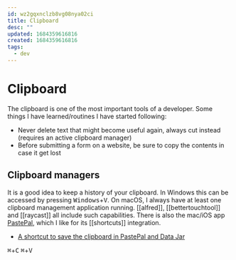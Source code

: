 ```yaml
---
id: wz2gqxnclzb8vg08nya02ci
title: Clipboard
desc: ""
updated: 1684359616816
created: 1684359616816
tags:
  - dev
---
```

# Clipboard 

The clipboard is one of the most important tools of a developer. Some things I have learned/routines I have started following:

- Never delete text that might become useful again, always cut instead (requires an active clipboard manager)
- Before submitting a form on a website, be sure to copy the contents in case it get lost

## Clipboard managers

It is a good idea to keep a history of your clipboard. In Windows this can be accessed by pressing <kbd>Windows</kbd>+<kbd>V</kbd>.
On macOS, I always have at least one clipboard management application running. [[alfred]], [[bettertouchtool]] and [[raycast]] all include such capabilities. There is also the mac/iOS app [PastePal](https://indiegoodies.com/PastePal), which I like for its [[shortcuts]] integration. 

- [A shortcut to save the clipboard in PastePal and Data Jar](https://www.icloud.com/shortcuts/d79bf4776cbb408e9c692f2dd209ca01)


<kbd>⌘</kbd>+<kbd>C</kbd>
<kbd>⌘</kbd>+<kbd>V</kbd>
